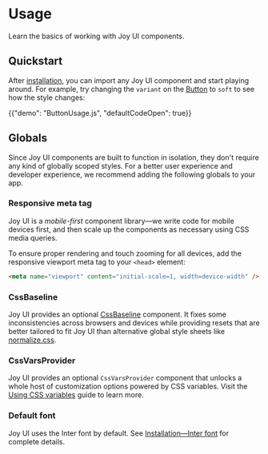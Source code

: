 # Usage

<p class="description">Learn the basics of working with Joy UI components.</p>

## Quickstart

After [installation](/joy-ui/getting-started/installation/), you can import any Joy UI component and start playing around.
For example, try changing the `variant` on the [Button](/joy-ui/react-button/) to `soft` to see how the style changes:

{{"demo": "ButtonUsage.js", "defaultCodeOpen": true}}

## Globals

Since Joy UI components are built to function in isolation, they don't require any kind of globally scoped styles.
For a better user experience and developer experience, we recommend adding the following globals to your app.

### Responsive meta tag

Joy UI is a _mobile-first_ component library—we write code for mobile devices first, and then scale up the components as necessary using CSS media queries.

To ensure proper rendering and touch zooming for all devices, add the responsive viewport meta tag to your `<head>` element:

```html
<meta name="viewport" content="initial-scale=1, width=device-width" />
```

### CssBaseline

Joy UI provides an optional [CssBaseline](/joy-ui/react-css-baseline/) component.
It fixes some inconsistencies across browsers and devices while providing resets that are better tailored to fit Joy UI than alternative global style sheets like [normalize.css](https://github.com/necolas/normalize.css/).

### CssVarsProvider

Joy UI provides an optional `CssVarsProvider` component that unlocks a whole host of customization options powered by CSS variables.
Visit the [Using CSS variables](/joy-ui/customization/using-css-variables/) guide to learn more.

### Default font

Joy UI uses the Inter font by default.
See [Installation—Inter font](/joy-ui/getting-started/installation/#inter-font) for complete details.
